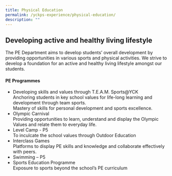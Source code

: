 ```yaml
---
title: Physical Education
permalink: /yckps-experience/physical-education/
description: ""
---
```

## Developing active and healthy living lifestyle

The PE Department aims to develop students’ overall development by providing opportunities in various sports and physical activities.  We strive to develop a foundation for an active and healthy living lifestyle amongst our students.

#### PE Programmes

- Developing skills and values through T.E.A.M. Sports@YCK
<br>Anchoring students in key school values for life-long learning and development through team sports.
<br>Mastery of skills for personal development and sports excellence.
- Olympic Carnival
<br> Providing opportunities to learn, understand and display the Olympic Values and relate them to everyday life.
- Level Camp - P5
<br> To inculcate the school values through Outdoor Education
- Interclass Games
<br>Platforms to display PE skills and knowledge and collaborate effectively with peers.
- Swimming – P5
- Sports Education Programme
<br> Exposure to sports beyond the school’s PE curriculum
